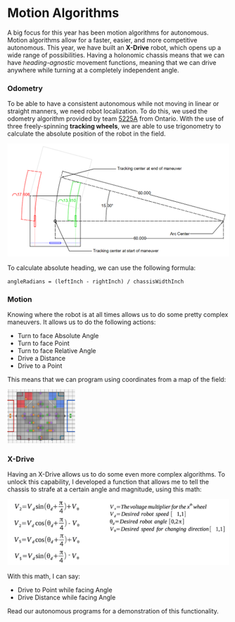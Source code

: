 # Motion Algorithms

A big focus for this year has been motion algorithms for autonomous. Motion algorithms allow for a faster, easier, and more competitive autonomous. This year, we have built an **X-Drive** robot, which opens up a wide range of possibilities. Having a holonomic chassis means that we can have *heading-agnostic* movement functions, meaning that we can drive anywhere while turning at a completely independent angle.

### Odometry

To be able to have a consistent autonomous while not moving in linear or straight manners, we need robot localization. To do this, we used the odometry algorithm provided by team [5225A](https://www.vexforum.com/t/team-5225-introduction-to-position-tracking-document/49640) from Ontario. With the use of three freely-spinning **tracking wheels**, we are able to use trigonometry to calculate the absolute position of the robot in the field.

<img src="../.media/image-20191115144427806.png" alt="image-20191115144427806" style="zoom:50%;" />

To calculate absolute heading, we can use the following formula:

```
angleRadians = (leftInch - rightInch) / chassisWidthInch
```

### Motion

Knowing where the robot is at all times allows us to do some pretty complex maneuvers. It allows us to do the following actions:

- Turn to face Absolute Angle
- Turn to face Point
- Turn to face Relative Angle
- Drive a Distance
- Drive to a Point

This means that we can program using coordinates from a map of the field:

<img src="../.media/field planning.png" style="zoom: 15%;" />

### X-Drive

Having an X-Drive allows us to do some even more complex algorithms. To unlock this capability, I developed a function that allows me to tell the chassis to strafe at a certain angle and magnitude, using this math:

![image-20191115150107968](../.media/image-20191115150107968.png)

With this math, I can say:

- Drive to Point while facing Angle
- Drive Distance while facing Angle

Read our autonomous programs for a demonstration of this functionality.

